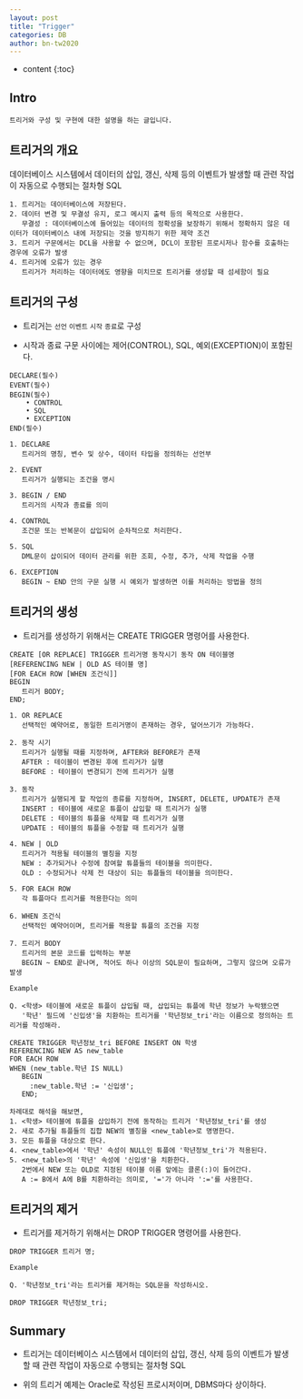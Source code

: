 ```yaml
---
layout: post
title: "Trigger"
categories: DB
author: bn-tw2020
---
```

* content
{:toc}

## Intro

```
트리거와 구성 및 구현에 대한 설명을 하는 글입니다.
```


## 트리거의 개요

데이터베이스 시스템에서 데이터의 삽입, 갱신, 삭제 등의 이벤트가 발생할 때 관련 작업이 자동으로 수행되는 절차형 SQL

```
1. 트리거는 데이터베이스에 저장된다.
2. 데이터 변경 및 무결성 유지, 로그 메시지 출력 등의 목적으로 사용한다.
   무결성 : 데이터베이스에 들어있는 데이터의 정확성을 보장하기 위해서 정확하지 않은 데이터가 데이터베이스 내에 저장되는 것을 방지하기 위한 제약 조건
3. 트리거 구문에서는 DCL을 사용할 수 없으며, DCL이 포함된 프로시저나 함수를 호출하는 경우에 오류가 발생
4. 트리거에 오류가 있는 경우
   트리거가 처리하는 데이터에도 영향을 미치므로 트리거를 생성할 때 섬세함이 필요
```




## 트리거의 구성

* 트리거는 `선언` `이벤트` `시작` `종료`로 구성

* 시작과 종료 구문 사이에는 제어(CONTROL), SQL, 예외(EXCEPTION)이 포함된다.

```
DECLARE(필수)
EVENT(필수)
BEGIN(필수)
    • CONTROL
    • SQL
    • EXCEPTION
END(필수)
```

```
1. DECLARE
   트리거의 명칭, 변수 및 상수, 데이터 타입을 정의하는 선언부

2. EVENT
   트리거가 실행되는 조건을 명시

3. BEGIN / END
   트리거의 시작과 종료를 의미

4. CONTROL
   조건문 또는 반복문이 삽입되어 순차적으로 처리한다.

5. SQL
   DML문이 삽이되어 데이터 관리를 위한 조회, 수정, 추가, 삭제 작업을 수행

6. EXCEPTION
   BEGIN ~ END 안의 구문 실행 시 예외가 발생하면 이를 처리하는 방법을 정의
```

## 트리거의 생성

* 트리거를 생성하기 위해서는 CREATE TRIGGER 명령어를 사용한다.

```
CREATE [OR REPLACE] TRIGGER 트리거명 동작시기 동작 ON 테이블명
[REFERENCING NEW | OLD AS 테이블 명]
[FOR EACH ROW [WHEN 조건식]]
BEGIN
   트리거 BODY;
END;
```

```
1. OR REPLACE
   선택적인 예약어로, 동일한 트리거명이 존재하는 경우, 덮어쓰기가 가능하다.

2. 동작 시기
   트리거가 실행될 때를 지정하며, AFTER와 BEFORE가 존재
   AFTER : 테이블이 변경된 후에 트리거가 실행
   BEFORE : 테이블이 변경되기 전에 트리거가 실행

3. 동작
   트리거가 실행되게 할 작업의 종류를 지정하며, INSERT, DELETE, UPDATE가 존재
   INSERT : 테이블에 새로운 튜플이 삽입할 때 트리거가 실행 
   DELETE : 테이블의 튜플을 삭제할 때 트리거가 실행
   UPDATE : 테이블의 튜플을 수정할 때 트리거가 실행

4. NEW | OLD
   트리거가 적용될 테이블의 별칭을 지정
   NEW : 추가되거나 수정에 참여할 튜플들의 테이블을 의미한다.
   OLD : 수정되거나 삭제 전 대상이 되는 튜플들의 테이블을 의미한다.

5. FOR EACH ROW
   각 튜플마다 트리거를 적용한다는 의미

6. WHEN 조건식
   선택적인 예약어이며, 트리거를 적용할 튜플의 조건을 지정

7. 트리거 BODY
   트리거의 본문 코드를 입력하는 부분
   BEGIN ~ END로 끝나며, 적어도 하나 이상의 SQL문이 필요하며, 그렇지 않으며 오류가 발생
```


```
Example

Q. <학생> 테이블에 새로운 튜플이 삽입될 때, 삽입되는 튜플에 학년 정보가 누락됐으면 
   '학년' 필드에 '신입생'을 치환하는 트리거를 '학년정보_tri'라는 이름으로 정의하는 트리거를 작성해라.

CREATE TRIGGER 학년정보_tri BEFORE INSERT ON 학생
REFERENCING NEW AS new_table
FOR EACH ROW
WHEN (new_table.학년 IS NULL)
   BEGIN
     :new_table.학년 := '신입생';
   END;

차례대로 해석을 해보면,
1. <학생> 테이블에 튜플을 삽입하기 전에 동작하는 트리거 '학년정보_tri'를 생성
2. 새로 추가될 튜플들의 집합 NEW의 별칭을 <new_table>로 명명한다.
3. 모든 튜플을 대상으로 한다.
4. <new_table>에서 '학년' 속성이 NULL인 튜플에 '학년정보_tri'가 적용된다.
5. <new_table>의 '학년' 속성에 '신입생'을 치환한다.
   2번에서 NEW 또는 OLD로 지정된 테이블 이름 앞에는 클론(:)이 들어간다.
   A := B에서 A에 B를 치환하라는 의미로, '='가 아니라 ':='를 사용한다.
```

## 트리거의 제거

* 트리거를 제거하기 위해서는 DROP TRIGGER 명령어를 사용한다.

```
DROP TRIGGER 트리거 명;

```

```
Example

Q. '학년정보_tri'라는 트리거를 제거하는 SQL문을 작성하시오.

DROP TRIGGER 학년정보_tri;
```

## Summary

* 트리거는 데이터베이스 시스템에서 데이터의 삽입, 갱신, 삭제 등의 이벤트가 발생할 때 관련 작업이 자동으로 수행되는 절차형 SQL

* 위의 트리거 예제는 Oracle로 작성된 프로시저이며, DBMS마다 상이하다.